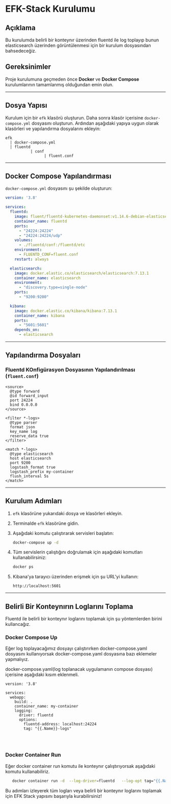 
# EFK-Stack Kurulumu
## Açıklama
Bu kurulumda belirli bir konteynır üzerinden fluentd ile log toplayıp bunun elasticsearch üzerinden görüntülenmesi için bir kurulum dosyasından bahsedeceğiz.

## Gereksinimler

Proje kurulumuna geçmeden önce **Docker** ve **Docker Compose** kurulumlarının tamamlanmış olduğundan emin olun.

---

## Dosya Yapısı

Kurulum için bir `efk` klasörü oluşturun. Daha sonra klasör içerisine `docker-compose.yml` dosyasını oluşturun. Ardından aşağıdaki yapıya uygun olarak klasörleri ve yapılandırma dosyalarını ekleyin:

```
efk
  | docker-compose.yml
  | fluentd
           | conf
                 | fluent.conf

```

---

## Docker Compose Yapılandırması

`docker-compose.yml` dosyasını şu şekilde oluşturun:

```yaml
version: '3.8'

services:
  fluentd:
    image: fluent/fluentd-kubernetes-daemonset:v1.14.6-debian-elasticsearch7-1.0
    container_name: fluentd
    ports:
      - "24224:24224"
      - "24224:24224/udp"
    volumes:
      - ./fluentd/conf:/fluentd/etc
    environment:
      - FLUENTD_CONF=fluent.conf
    restart: always

  elasticsearch:
    image: docker.elastic.co/elasticsearch/elasticsearch:7.13.1
    container_name: elasticsearch
    environment:
      - "discovery.type=single-node"
    ports:
      - "9200:9200"

  kibana:
    image: docker.elastic.co/kibana/kibana:7.13.1
    container_name: kibana
    ports:
      - "5601:5601"
    depends_on:
      - elasticsearch

```

---

## Yapılandırma Dosyaları


### Fluentd KOnfigürasyon Dosyasının Yapılandırılması (`fluent.conf`)

```plaintext
<source>
  @type forward
  @id forward_input
  port 24224
  bind 0.0.0.0
</source>

<filter *-logs>
  @type parser
  format json
  key_name log
  reserve_data true
</filter>

<match *-logs>
  @type elasticsearch
  host elasticsearch
  port 9200
  logstash_format true
  logstash_prefix my-container
  flush_interval 5s
</match>

```

---

## Kurulum Adımları

1. `efk` klasörüne yukarıdaki dosya ve klasörleri ekleyin.
2. Terminalde `efk` klasörüne gidin.
3. Aşağıdaki komutu çalıştırarak servisleri başlatın:

   ```bash
   docker-compose up -d
   ```

4. Tüm servislerin çalıştığını doğrulamak için aşağıdaki komutları kullanabilirsiniz:

   ```bash
   docker ps
   ```

5. Kibana'ya tarayıcı üzerinden erişmek için şu URL'yi kullanın:

   ```
   http://localhost:5601
   ```

---

## Belirli Bir Konteynırın Loglarını Toplama

Fluentd ile belirli bir konteynır loglarını toplamak için şu yöntemlerden birini kullancağız.

### Docker Compose Up

Eğer log toplayacağımız dosyayı çalıştırırken docker-compose.yaml dosyasını kullanıyorsak docker-compose.yaml dosyasına bazı eklemeler yapmalıyız.

docker-compose.yaml(log toplanacak uygulamanın compose dosyası) içerisine aşağıdaki kısım eklenmeli.
```
version: '3.8'

services:
  webapp:
    build: .
    container_name: my-container
    logging:
      driver: fluentd
      options:
        fluentd-address: localhost:24224
        tag: "{{.Name}}-logs"
    
 
    
```


### Docker Container Run

Eğer docker container run komutu ile konteynır çalıştırıyorsak aşağıdaki komutu kullanabiliriz.

```bash
   docker container run -d  --log-driver=fluentd   --log-opt tag="{{.Name}}-logs"   --name ${container-name} ${image-name}
```


Bu adımları izleyerek tüm logları veya belirli bir konteynır loglarını toplamak için EFK Stack yapısını başarıyla kurabilirsiniz!

